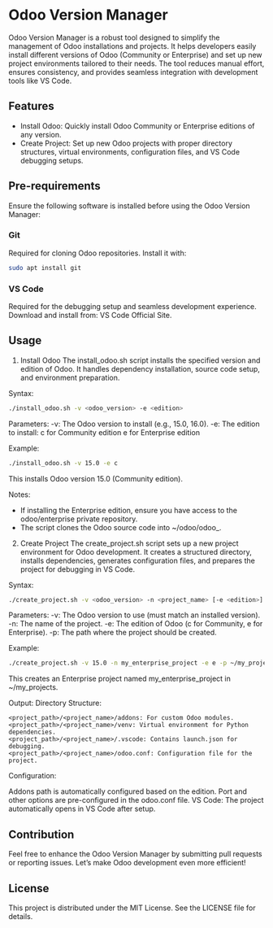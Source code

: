 # Odoo Version Manager
Odoo Version Manager is a robust tool designed to simplify the management of Odoo installations and projects. It helps developers easily install different versions of Odoo (Community or Enterprise) and set up new project environments tailored to their needs. The tool reduces manual effort, ensures consistency, and provides seamless integration with development tools like VS Code.

## Features
 - Install Odoo: Quickly install Odoo Community or Enterprise editions of any version.
 - Create Project: Set up new Odoo projects with proper directory structures, virtual environments, configuration files, and VS Code debugging setups.

## Pre-requirements
Ensure the following software is installed before using the Odoo Version Manager:

### Git
Required for cloning Odoo repositories.
Install it with:
```bash
sudo apt install git
```

### VS Code
Required for the debugging setup and seamless development experience.
Download and install from: VS Code Official Site.

## Usage
1. Install Odoo
The install_odoo.sh script installs the specified version and edition of Odoo. It handles dependency installation, source code setup, and environment preparation.

Syntax:
```bash
./install_odoo.sh -v <odoo_version> -e <edition>
```
Parameters:
-v: The Odoo version to install (e.g., 15.0, 16.0).
-e: The edition to install:
c for Community edition
e for Enterprise edition

Example:
```bash
./install_odoo.sh -v 15.0 -e c
```

This installs Odoo version 15.0 (Community edition).

Notes:
 - If installing the Enterprise edition, ensure you have access to the odoo/enterprise private repository.
 - The script clones the Odoo source code into ~/odoo/odoo_<version>.

2. Create Project
The create_project.sh script sets up a new project environment for Odoo development. It creates a structured directory, installs dependencies, generates configuration files, and prepares the project for debugging in VS Code.

Syntax:
```bash
./create_project.sh -v <odoo_version> -n <project_name> [-e <edition>] [-p <path>]
```
Parameters:
-v: The Odoo version to use (must match an installed version).
-n: The name of the project.
-e: The edition of Odoo (c for Community, e for Enterprise).
-p: The path where the project should be created.


Example:
```bash
./create_project.sh -v 15.0 -n my_enterprise_project -e e -p ~/my_projects
```
This creates an Enterprise project named my_enterprise_project in ~/my_projects.

Output:
Directory Structure:
```
<project_path>/<project_name>/addons: For custom Odoo modules.
<project_path>/<project_name>/venv: Virtual environment for Python dependencies.
<project_path>/<project_name>/.vscode: Contains launch.json for debugging.
<project_path>/<project_name>/odoo.conf: Configuration file for the project.
```

Configuration:

Addons path is automatically configured based on the edition.
Port and other options are pre-configured in the odoo.conf file.
VS Code: The project automatically opens in VS Code after setup.

## Contribution
Feel free to enhance the Odoo Version Manager by submitting pull requests or reporting issues. Let’s make Odoo development even more efficient!

## License
This project is distributed under the MIT License. See the LICENSE file for details.
